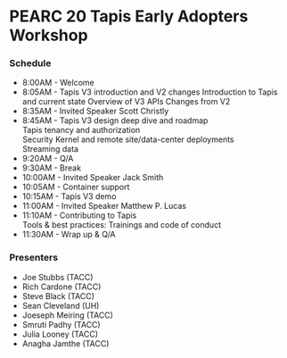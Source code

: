 # PEARC 20 Tapis Early Adopters Workshop

### Schedule
* 8:00AM  - Welcome 
* 8:05AM  - Tapis V3 introduction and V2 changes 
		    Introduction to Tapis and current state 
		    Overview of V3 APIs 
		    Changes from V2 
* 8:35AM  - Invited Speaker Scott Christly 
* 8:45AM  - Tapis V3 design deep dive and roadmap <br/>
		    Tapis tenancy and authorization <br/> 
            Security Kernel and remote site/data-center deployments <br/>
            Streaming data 
* 9:20AM  - Q/A  
* 9:30AM  - Break
* 10:00AM - Invited Speaker Jack Smith
* 10:05AM - Container support 
* 10:15AM - Tapis V3 demo 
* 11:00AM - Invited Speaker Matthew P. Lucas
* 11:10AM - Contributing to Tapis <br/> 
		    Tools & best practices: 
	        Trainings and code of conduct
* 11:30AM - Wrap up & Q/A


### Presenters
* Joe Stubbs (TACC)
* Rich Cardone (TACC)
* Steve Black (TACC)
* Sean Cleveland (UH)
* Joeseph Meiring (TACC)
* Smruti Padhy (TACC)
* Julia Looney (TACC)
* Anagha Jamthe (TACC)

